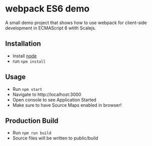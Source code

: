 # webpack ES6 demo

A small demo project that shows how to use webpack for client-side development in ECMAScript 6 wtith Scalejs.

## Installation

* Install  [node](https://nodejs.org)
* run `npm install`

## Usage

* Run `npm start`
* Navigate to http://localhost:3000
* Open console to see Application Started
* Make sure to have Source Maps enabled in browser!

## Production Build
* Run `npm run build`
* Source files will be written to public/build


